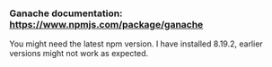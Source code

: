 ### Ganache documentation: https://www.npmjs.com/package/ganache

You might need the latest npm version. I have installed 8.19.2, earlier versions might not work as expected.

